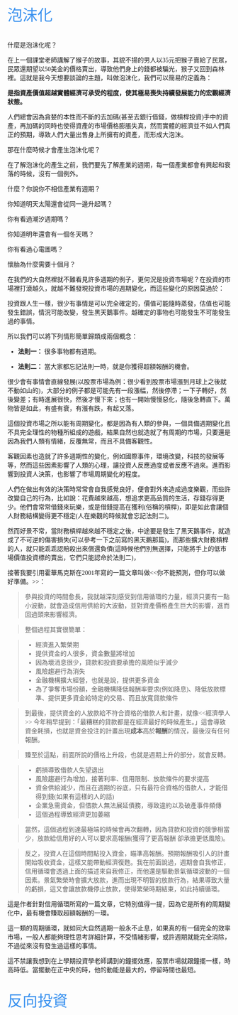 <body style=" font-family:'微軟正黑體'">
<p style="color:#3991ef;font-fmaily:'微軟正黑體';font-size:34px;">泡沫化</p>

什麼是泡沫化呢？

在上一個課堂老師講解了猴子的故事，其貌不揚的男人以35元把猴子賣給了民眾，民眾還期望以50美金的價格賣出，導致他們身上的錢都被騙光，猴子又回到森林裡。這就是我今天想要談論的主題，叫做泡沫化，我們可以簡易的定義為：

<b>是指資產價值超越實體經濟可承受的程度，使其極易喪失持續發展能力的宏觀經濟狀態。</b>

人們總會因為貪婪的本性而不斷的去加碼(甚至去銀行借錢，做槓桿投資)手中的資產，再加碼的同時也使得資產的市場價格膨脹失真，然而實體的經濟並不如人們真正的預期，導致人們大量出售身上所擁有的資產，而形成大泡沫。

那在什麼時候才會產生泡沫化呢？

在了解泡沫化的產生之前，我們要先了解產業的週期，每一個產業都會有興起和衰落的時候，沒有一個例外。

什麼？你說你不相信產業有週期？

你知道明天太陽還會從同一邊升起嗎？

你有看過潮汐週期嗎？

你知道明年還會有一個冬天嗎？

你有看過心電圖嗎？

懷胎為什麼需要十個月？

在我們的大自然裡就不難看見許多週期的例子，更何況是投資市場呢？在投資的市場裡打滾越久，就越不難發現投資市場的週期變化，而這些變化的原因莫過於：

投資跟人生一樣，很少有事情是可以完全確定的，價值可能隨時蒸發，估值也可能發生錯誤，情況可能改變，發生黑天鵝事件。越確定的事物也可能發生不可能發生過的事情。

所以我們可以將下列情形簡單歸類成兩個概念：

* <b>法則一：</b> 很多事物都有週期。

* <b>法則二：</b> 當大家都忘記法則一時，就是你獲得超額報酬的機會。

很少會有事情會直線發展(以股票市場為例：很少看到股票市場漲到月球上之後就不動如山的)，大部分的例子都是可能先有一段漲幅，然後停滯；一下子轉好，然後變差；有時進展很快，然後才慢下來；也有一開始慢慢惡化，隨後急轉直下。萬物皆是如此，有盛有衰，有漲有跌，有起又落。

這個投資市場之所以能有周期變化，都是因為有人類的參與，一個具備週期變化且不具完全理性的物種所組成的遊戲，結果自然也就造就了有周期的市場，只要還是因為我們人類有情緒，反覆無常，而且不具備客觀性。

客觀因素也造就了許多週期性的變化，例如國際事件，環境改變，科技的發展等等，然而這些因素影響了人類的心理，讓投資人反應過度或者反應不過來。進而影響到投資人決策，也影響了市場周期變化的程度。

人們在做出有效的決策時常常會自我感覺良好，便會對外來造成過度樂觀，而些許改變自己的行為，比如說：花費越來越高，想追求更高品質的生活，存錢存得更少。他們會常常借錢來玩樂，或是借錢提高在獲利(俗稱的槓桿)，即是如此會讓個人財務結構變得更不穩定(人在樂觀的時候就會忘記法則二)。

然而好景不常，當財務槓桿越來越不穩定之後，中途要是發生了黑天鵝事件，就造成了不可逆的傷害損失(可以參考一下之前寫的黑天鵝那篇)，而那些擴大財務槓桿的人，就只能乖乖認賠殺出來償還負債(這時候他們別無選擇，只能將手上的低市場價值投資標的賣出，它們只能認命於法則二)，

接著我要引用霍華馬克斯在2001年寫的一篇文章叫做<<你不能預測，但你可以做好準備。>>：

> 參與投資的時間愈長，我就越深刻感受到信用循環的力量，經濟只要有一點小波動，就會造成信用供給的大波動，並對資產價格產生巨大的影響，進而回過頭來影響經濟。

> 整個過程其實很簡單：

> * 經濟進入繁榮期
> * 提供資金的人很多，資金數量將增加
> * 因為壞消息很少，貸款和投資要承擔的風險似乎減少
> * 風險趨避行為消失
> * 金融機構擴大經營，也就是說，提供更多資金
> * 為了爭奪市場份額，金融機構降低報酬率要求(例如降息)、降低放款標準、提供更多資金給特定的交易、而且放寬貸款條件

> 到最後，提供資金的人放款給不符合資格的借款人和計畫，就像<<經濟學人>> 今年稍早提到：「最糟糕的貸款都是在經濟最好的時候產生。」這會導致資金耗損，也就是資金投注的計畫出現<b>成本</b>高於<b>報酬</b>的情況，最後沒有任何報酬。

> 臻至於這點，前面所說的價格上升段，也就是週期上升的部分，就會反轉。

> * 虧損導致借款人失望退出
> * 風險趨避行為增加，接著利率、信用限制、放款條件的要求提高
> * 資金供給減少，而且在週期的谷底，只有最符合資格的借款人，才能借得到錢(如果有這樣的人的話)
> * 企業急需資金，但借款人無法展延債務，導致違約以及破產事件頻傳
> * 這個過程導致經濟更加萎縮

> 當然，這個過程到達最極端的時候會再次翻轉，因為貸款和投資的競爭相當少，放款給信用好的人可以要求高報酬(獲得了更高報酬 卻承擔更低風險)。

> 反之，投資人在這個時間點投入資金，瞄準高報酬。預期報酬吸引人的計畫開始吸收資金，這樣又能帶動經濟復甦。我在前面說過，週期會自我修正，信用循環會透過上面的描述來自我修正，而他還是驅動景氣循環波動的一個因素。景氣繁榮時會擴大放款，進而出現不明智的放款行為，結果導致大量的虧損，這又會讓放款機停止放款，使得繁榮時期結束，如此持續循環。

這是作者針對信用循環所寫的一篇文章，它特別值得一提，因為它是所有的周期變化中，最有機會賺取超額報酬的一環。

這一類的周期循環，就如同大自然週期一般永不止息，如果真的有一個完全的效率市場，一般人都能夠理性思考詳細計算，不受情緒影響，或許週期就能完全消除，不過從來沒有發生過這樣的事情。

這不禁讓我想到在上學期投資學老師講到的鐘擺效應，股票市場就跟鐘擺一樣，時高時低。當擺動在正中央的時，他的動能是最大的，停留時間也最短。

<p style="color:#3991ef;font-fmaily:'微軟正黑體';font-size:34px;">反向投資</p>




</body>